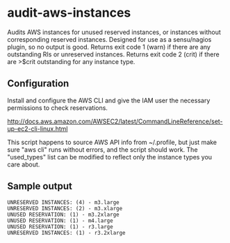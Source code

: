 # audit-aws-instances
Audits AWS instances for unused reserved instances, or instances without corresponding reserved instances.  Designed for use as a sensu/nagios plugin, so no output is good.  Returns exit code 1 (warn) if there are any outstanding RIs or unreserved instances.  Returns exit code 2 (crit) if there are >$crit outstanding for any instance type.

## Configuration
Install and configure the AWS CLI and give the IAM user the necessary permissions to check reservations.

http://docs.aws.amazon.com/AWSEC2/latest/CommandLineReference/set-up-ec2-cli-linux.html

This script happens to source AWS API info from ~/.profile, but just make sure "aws cli" runs without errors, and the script should work.  The "used_types" list can be modified to reflect only the instance types you care about.

## Sample output
```
UNRESERVED INSTANCES: (4) - m3.large
UNRESERVED INSTANCES: (2) - m3.xlarge
UNUSED RESERVATION: (1) - m3.2xlarge
UNUSED RESERVATION: (1) - m4.large
UNUSED RESERVATION: (1) - r3.large
UNRESERVED INSTANCES: (1) - r3.2xlarge
```
